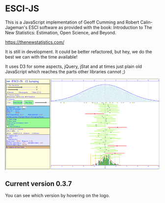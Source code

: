 # ESCI-JS

This is a JavaScript implementation of Geoff Cumming and Robert Calin-Jageman's ESCI software as provided with the book: Introduction to The New Statistics: Estimation, Open Science, and Beyond.

https://thenewstatistics.com/

It is still in development. It could be better refactored, but hey, we do the best we can with the time available!

It uses D3 for some aspects, jQuery, jStat and at times just plain old JavaScript which reaches the parts other libraries cannot ;)

![The ESCI-JS web paget](images/ESCIView.png?raw=true "ESCI Web page")


## Current version 0.3.7   

You can see which version by hovering on the logo.



